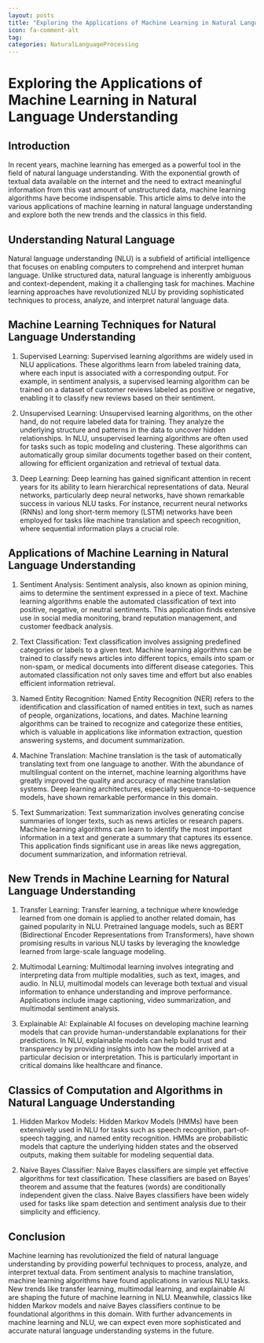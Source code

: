 ```yaml
---
layout: posts
title: "Exploring the Applications of Machine Learning in Natural Language Understanding"
icon: fa-comment-alt
tag:      
categories: NaturalLanguageProcessing
---
```



# Exploring the Applications of Machine Learning in Natural Language Understanding

## Introduction

In recent years, machine learning has emerged as a powerful tool in the field of natural language understanding. With the exponential growth of textual data available on the internet and the need to extract meaningful information from this vast amount of unstructured data, machine learning algorithms have become indispensable. This article aims to delve into the various applications of machine learning in natural language understanding and explore both the new trends and the classics in this field.

## Understanding Natural Language

Natural language understanding (NLU) is a subfield of artificial intelligence that focuses on enabling computers to comprehend and interpret human language. Unlike structured data, natural language is inherently ambiguous and context-dependent, making it a challenging task for machines. Machine learning approaches have revolutionized NLU by providing sophisticated techniques to process, analyze, and interpret natural language data.

## Machine Learning Techniques for Natural Language Understanding

1. Supervised Learning: Supervised learning algorithms are widely used in NLU applications. These algorithms learn from labeled training data, where each input is associated with a corresponding output. For example, in sentiment analysis, a supervised learning algorithm can be trained on a dataset of customer reviews labeled as positive or negative, enabling it to classify new reviews based on their sentiment.

2. Unsupervised Learning: Unsupervised learning algorithms, on the other hand, do not require labeled data for training. They analyze the underlying structure and patterns in the data to uncover hidden relationships. In NLU, unsupervised learning algorithms are often used for tasks such as topic modeling and clustering. These algorithms can automatically group similar documents together based on their content, allowing for efficient organization and retrieval of textual data.

3. Deep Learning: Deep learning has gained significant attention in recent years for its ability to learn hierarchical representations of data. Neural networks, particularly deep neural networks, have shown remarkable success in various NLU tasks. For instance, recurrent neural networks (RNNs) and long short-term memory (LSTM) networks have been employed for tasks like machine translation and speech recognition, where sequential information plays a crucial role.

## Applications of Machine Learning in Natural Language Understanding

1. Sentiment Analysis: Sentiment analysis, also known as opinion mining, aims to determine the sentiment expressed in a piece of text. Machine learning algorithms enable the automated classification of text into positive, negative, or neutral sentiments. This application finds extensive use in social media monitoring, brand reputation management, and customer feedback analysis.

2. Text Classification: Text classification involves assigning predefined categories or labels to a given text. Machine learning algorithms can be trained to classify news articles into different topics, emails into spam or non-spam, or medical documents into different disease categories. This automated classification not only saves time and effort but also enables efficient information retrieval.

3. Named Entity Recognition: Named Entity Recognition (NER) refers to the identification and classification of named entities in text, such as names of people, organizations, locations, and dates. Machine learning algorithms can be trained to recognize and categorize these entities, which is valuable in applications like information extraction, question answering systems, and document summarization.

4. Machine Translation: Machine translation is the task of automatically translating text from one language to another. With the abundance of multilingual content on the internet, machine learning algorithms have greatly improved the quality and accuracy of machine translation systems. Deep learning architectures, especially sequence-to-sequence models, have shown remarkable performance in this domain.

5. Text Summarization: Text summarization involves generating concise summaries of longer texts, such as news articles or research papers. Machine learning algorithms can learn to identify the most important information in a text and generate a summary that captures its essence. This application finds significant use in areas like news aggregation, document summarization, and information retrieval.

## New Trends in Machine Learning for Natural Language Understanding

1. Transfer Learning: Transfer learning, a technique where knowledge learned from one domain is applied to another related domain, has gained popularity in NLU. Pretrained language models, such as BERT (Bidirectional Encoder Representations from Transformers), have shown promising results in various NLU tasks by leveraging the knowledge learned from large-scale language modeling.

2. Multimodal Learning: Multimodal learning involves integrating and interpreting data from multiple modalities, such as text, images, and audio. In NLU, multimodal models can leverage both textual and visual information to enhance understanding and improve performance. Applications include image captioning, video summarization, and multimodal sentiment analysis.

3. Explainable AI: Explainable AI focuses on developing machine learning models that can provide human-understandable explanations for their predictions. In NLU, explainable models can help build trust and transparency by providing insights into how the model arrived at a particular decision or interpretation. This is particularly important in critical domains like healthcare and finance.

## Classics of Computation and Algorithms in Natural Language Understanding

1. Hidden Markov Models: Hidden Markov Models (HMMs) have been extensively used in NLU for tasks such as speech recognition, part-of-speech tagging, and named entity recognition. HMMs are probabilistic models that capture the underlying hidden states and the observed outputs, making them suitable for modeling sequential data.

2. Naive Bayes Classifier: Naive Bayes classifiers are simple yet effective algorithms for text classification. These classifiers are based on Bayes' theorem and assume that the features (words) are conditionally independent given the class. Naive Bayes classifiers have been widely used for tasks like spam detection and sentiment analysis due to their simplicity and efficiency.

## Conclusion

Machine learning has revolutionized the field of natural language understanding by providing powerful techniques to process, analyze, and interpret textual data. From sentiment analysis to machine translation, machine learning algorithms have found applications in various NLU tasks. New trends like transfer learning, multimodal learning, and explainable AI are shaping the future of machine learning in NLU. Meanwhile, classics like hidden Markov models and naive Bayes classifiers continue to be foundational algorithms in this domain. With further advancements in machine learning and NLU, we can expect even more sophisticated and accurate natural language understanding systems in the future.